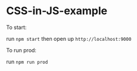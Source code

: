 # CSS-in-JS-example

To start:

run `npm start` then open up `http://localhost:9000`

To run prod:

run `npm run prod`